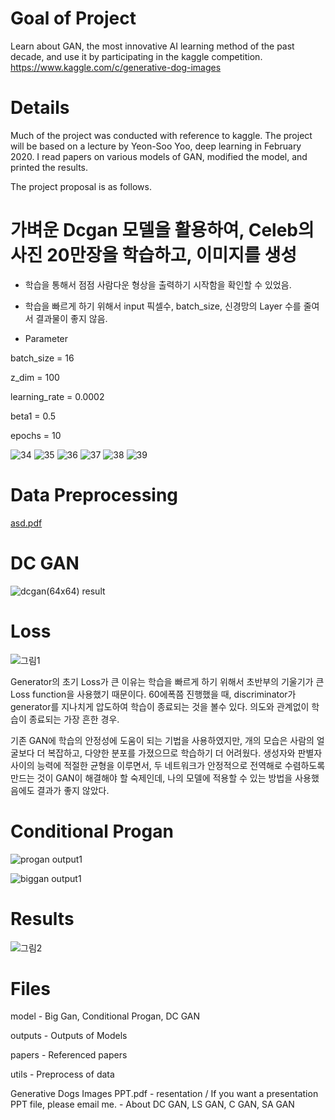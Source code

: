 # Goal of Project
Learn about GAN, the most innovative AI learning method of the past decade, and use it by participating in the kaggle competition. https://www.kaggle.com/c/generative-dog-images

# Details
Much of the project was conducted with reference to kaggle. The project will be based on a lecture by Yeon-Soo Yoo, deep learning in February 2020. I read papers on various models of GAN, modified the model, and printed the results.

The project proposal is as follows.


# 가벼운 Dcgan 모델을 활용하여, Celeb의 사진 20만장을 학습하고, 이미지를 생성


- 학습을 통해서 점점 사람다운 형상을 출력하기 시작함을 확인할 수 있었음.

- 학습을 빠르게 하기 위해서 input 픽셀수, batch_size, 신경망의 Layer 수를 줄여서 결과물이 좋지 않음.

- Parameter

batch_size = 16

z_dim = 100

learning_rate = 0.0002

beta1 = 0.5

epochs = 10

![34](https://user-images.githubusercontent.com/59387983/83408837-40d00380-a44e-11ea-9dde-c72295ce5dc9.png)
![35](https://user-images.githubusercontent.com/59387983/83408839-41689a00-a44e-11ea-8085-7cf0f58baf97.png)
![36](https://user-images.githubusercontent.com/59387983/83408840-41689a00-a44e-11ea-815f-d619e37a164c.png)
![37](https://user-images.githubusercontent.com/59387983/83408842-42013080-a44e-11ea-8011-16adfe7da39a.png)
![38](https://user-images.githubusercontent.com/59387983/83408843-4299c700-a44e-11ea-9dd8-6c4dc032bffe.png)
![39](https://user-images.githubusercontent.com/59387983/83408844-4299c700-a44e-11ea-895f-e9af3d94a4b1.png)

# Data Preprocessing
[asd.pdf](https://github.com/kanelian63/GAN/files/4743779/asd.pdf)

# DC GAN
![dcgan(64x64) result](https://user-images.githubusercontent.com/59387983/83991466-c5a7a980-a987-11ea-9faf-ee1499d3ea60.jpg)

# Loss
![그림1](https://user-images.githubusercontent.com/59387983/83991144-dc99cc00-a986-11ea-8103-377b3a8aa5bf.png)

Generator의 초기 Loss가 큰 이유는 학습을 빠르게 하기 위해서 초반부의 기울기가 큰 Loss function을 사용했기 때문이다. 60에폭쯤 진행했을 때, discriminator가 generator를 지나치게 압도하여 학습이 종료되는 것을 볼수 있다. 의도와 관계없이 학습이 종료되는 가장 흔한 경우.

기존 GAN에 학습의 안정성에 도움이 되는 기법을 사용하였지만, 개의 모습은 사람의 얼굴보다 더 복잡하고, 다양한 분포를 가졌으므로 학습하기 더 어려웠다. 생성자와 판별자 사이의 능력에 적절한 균형을 이루면서, 두 네트워크가 안정적으로 전역해로 수렴하도록 만드는 것이 GAN이 해결해야 할 숙제인데, 나의 모델에 적용할 수 있는 방법을 사용했음에도 결과가 좋지 않았다.


# Conditional Progan
![progan output1](https://user-images.githubusercontent.com/59387983/83746225-c3003800-a699-11ea-8fcd-394b2a6cc9c2.jpg)

![biggan output1](https://user-images.githubusercontent.com/59387983/83746217-c1cf0b00-a699-11ea-911b-e790e2852abd.jpg)

# Results

![그림2](https://user-images.githubusercontent.com/59387983/83991146-dd326280-a986-11ea-953e-ae644f000136.png)


# Files
model - Big Gan, Conditional Progan, DC GAN

outputs	- Outputs of Models

papers - Referenced papers

utils - Preprocess of data

Generative Dogs Images PPT.pdf - resentation / If you want a presentation PPT file, please email me.
                               - About DC GAN, LS GAN, C GAN, SA GAN


